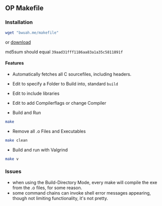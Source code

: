 ## OP Makefile

### Installation

```bash
wget "bwuah.me/makefile"
```

or [download](makefile)
<!-- or <a href="makefile">download</a> -->

md5sum should equal `39aad31fff1186aa83a1a35c5811891f`

#### Features

- Automatically fetches all C sourcefiles, including headers.

- Edit to specify a Folder to Build into, standard `build`

- Edit to include libraries

- Edit to add Compilerflags or change Compiler

- Build and Run

```bash
make
```

- Remove all .o Files and Executables

```bash
make clean
```

- Build and run with Valgrind

```bash
make v
```

### Issues

- when using the Build-Directory Mode, every make will compile the exe from the .o files, for some reason.
- some command chains can invoke shell error messages appearing, though not limiting functionality, it's not pretty.

